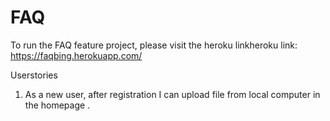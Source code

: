 # FAQ

To run the FAQ feature project, please visit the heroku linkheroku link: https://faqbing.herokuapp.com/

Userstories
1. As a new user, after registration I can upload file from local computer in the homepage .
